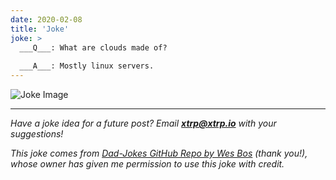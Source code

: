 ```yaml
---
date: 2020-02-08
title: 'Joke'
joke: >
  ___Q___: What are clouds made of?
  
  ___A___: Mostly linux servers.
---
```


![Joke Image](https://private.xtrp.io/projects/DailyDeveloperJokes/public_image_server/images/5e125999cc4b1.png)

---
*Have a joke idea for a future post? Email **[xtrp@xtrp.io](mailto:xtrp@xtrp.io)** with your suggestions!*

*This joke comes from [Dad-Jokes GitHub Repo by Wes Bos](https://github.com/wesbos/dad-jokes) (thank you!), whose owner has given me permission to use this joke with credit.*

<!-- 
Joke text:
**Q**: What are clouds made of?

**A**: Mostly linux servers.
 -->

